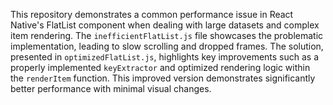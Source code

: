 This repository demonstrates a common performance issue in React Native's FlatList component when dealing with large datasets and complex item rendering. The `inefficientFlatList.js` file showcases the problematic implementation, leading to slow scrolling and dropped frames. The solution, presented in `optimizedFlatList.js`, highlights key improvements such as a properly implemented `keyExtractor` and optimized rendering logic within the `renderItem` function.  This improved version demonstrates significantly better performance with minimal visual changes.